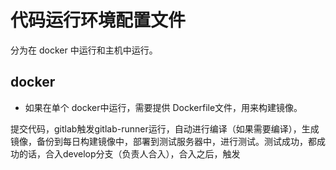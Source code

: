 # 代码运行环境配置文件

分为在 docker 中运行和主机中运行。

## docker

* 如果在单个 docker中运行，需要提供 Dockerfile文件，用来构建镜像。

提交代码，gitlab触发gitlab-runner运行，自动进行编译（如果需要编译），生成镜像，备份到每日构建镜像中，部署到测试服务器中，进行测试。测试成功，都成功的话，合入develop分支（负责人合入），合入之后，触发

